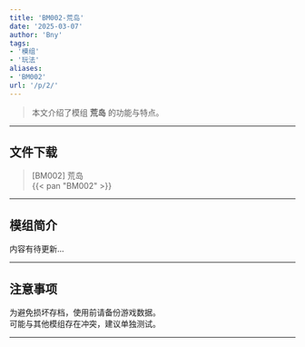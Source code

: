 ```yaml
---
title: 'BM002-荒岛'
date: '2025-03-07'
author: 'Bny'
tags:
- '模组'
- '玩法'
aliases:
- 'BM002'
url: '/p/2/'
---
```


> 本文介绍了模组 **荒岛** 的功能与特点。

---

## 文件下载

> [BM002] 荒岛  
{{< pan "BM002" >}}  

---

## 模组简介

>  
内容有待更新...  

---

## 注意事项

>  
为避免损坏存档，使用前请备份游戏数据。  
可能与其他模组存在冲突，建议单独测试。  

---

